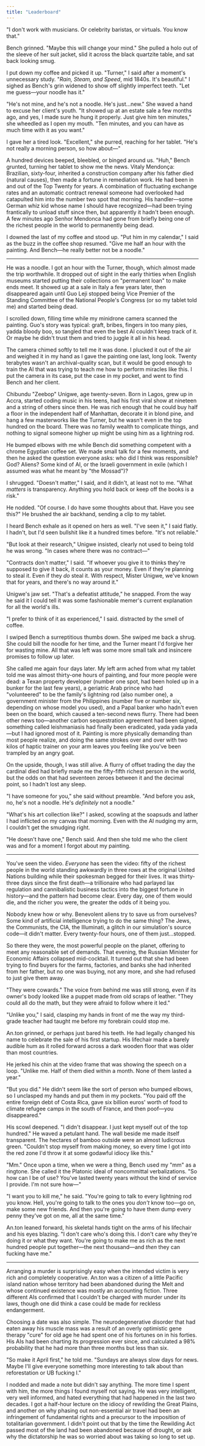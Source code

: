 ```yaml
---
title: "Leaderboard"
---
```


"I don't work with musicians.
Or celebrity baristas, or virtuals.
You know that."

Bench grinned.
"Maybe this will change your mind."
She pulled a holo out of the sleeve of her suit jacket,
slid it across the black quartzite table,
and sat back looking smug.

I put down my coffee and picked it up.
"Turner,"
I said after a moment's unnecessary study.
"*Rain, Steam, and Speed*, mid 1840s.
It's beautiful."
I sighed as Bench's grin widened to show off slightly imperfect teeth.
"Let me guess—your noodle has it."

"He's not mine, and he's not a noodle.
He's just…new."
She waved a hand to excuse her client's youth.
"It showed up at an estate sale a few months ago,
and yes,
I made sure he hung it properly.
Just give him ten minutes,"
she wheedled as I open my mouth.
"Ten minutes,
and you can have as much time with it as you want."

I gave her a tired look.
"Excellent," she purred,
reaching for her tablet.
"He's not really a morning person, so how about—"

A hundred devices beeped, bleebled, or binged around us.
"Huh,"
Bench grunted,
turning her tablet to show me the news.
Vitaly Mendonça:
Brazilian,
sixty-four,
inherited a construction company after his father died (natural causes),
then made a fortune in remediation work.
He had been in and out of the Top Twenty for years.
A combination of fluctuating exchange rates
and an automatic contract renewal someone had overlooked
had catapulted him into the number two spot that morning.
His handler—some German whiz kid whose name I should have recognized—had been trying frantically to unload stuff since then,
but apparently it hadn't been enough.
A few minutes ago Senhor Mendonca had gone from
briefly being one of the richest people in the world
to permanently being dead.

I downed the last of my coffee and stood up.
"Put him in my calendar," I said as the buzz in the coffee shop resumed.
"Give me half an hour with the painting.
And Bench—he really better not be a noodle."

---

He was a noodle.
I got an hour with the Turner,
though,
which almost made the trip worthwhile.
It dropped out of sight in the early thirties
when English museums started putting their collections on "permanent loan"
to make ends meet.
It showed up at a sale in Italy a few years later,
then disappeared again until Guo Leji stopped being
Vice Premier of the Standing Committee of the National People's Congress
(or so my tablet told me)
and started being dead.

I scrolled down,
filling time while my minidrone camera scanned the painting.
Guo's story was typical:
graft, bribes, fingers in too many pies, yadda bloody boo,
so tangled that even the best AI couldn't keep track of it.
Or maybe he didn't trust them and tried to juggle it all in his head.

The camera chimed softly to tell me it was done.
I plucked it out of the air and weighed it in my hand
as I gave the painting one last, long look.
Twenty terabytes wasn't an archival-quality scan,
but it would be good enough to train the AI
that was trying to teach me how to perform miracles like this.
I put the camera in its case,
put the case in my pocket,
and went to find Bench and her client.

Chibundu "Zeebop" Unigwe,
age twenty-seven.
Born in Lagos,
grew up in Accra,
started coding music in his teens,
had his first viral show at nineteen
and a string of others since then.
He was rich enough that he could buy half a floor in the independent half of Manhattan,
decorate it in blond pine,
and hang a few masterworks like the Turner,
but he wasn't even in the top hundred on the board.
There was no family wealth to complicate things,
and nothing to signal someone higher up might be using him as a lightning rod.

He bumped elbows with me
while Bench did something competent with a chrome Egyptian coffee set.
We made small talk for a few moments,
and then he asked the question everyone asks:
who did I think was responsible?
God?
Aliens?
Some kind of AI,
or the Israeli government in exile (which I assumed was what he meant by "the Mossad")?

I shrugged.
"Doesn't matter," I said,
and it didn't,
at least not to me.
"What _matters_ is transparency.
Anything you hold back or keep off the books is a risk."

He nodded.
"Of course.
I do have some thoughts about that.
Have you see this?"
He brushed the air backhand,
sending a clip to my tablet.

I heard Bench exhale as it opened on hers as well.
"I've seen it,"
I said flatly.
I hadn't,
but I'd seen bullshit like it a hundred times before.
"It's not reliable."

"But look at their research,"
Unigwe insisted,
clearly not used to being told he was wrong.
"In cases where there was no contract—"

"Contracts don't matter,"
I said.
"If whoever you give it to thinks they're supposed to give it back,
it counts as your money.
Even if they're planning to steal it.
Even if they _do_ steal it.
With respect,
Mister Unigwe,
we've known that for years,
and there's no way around it."

Unigwe's jaw set.
"That's a defeatist attitude," he snapped.
From the way he said it
I could tell it was some fashionable memer's current explanation
for all the world's ills.

"I prefer to think of it as experienced," I said.
distracted by the smell of coffee.

I swiped Bench a surreptitious thumbs down.
She swiped me back a shrug.
She could bill the noodle for her time,
and the Turner meant I'd forgive her for wasting mine.
All that was left was some more small talk
and insincere promises to follow up later.

She called me again four days later.
My left arm ached from what my tablet told me was almost thirty-one hours of painting,
and four more people were dead:
a Texan property developer (number one spot, had been holed up in a bunker for the last few years),
a geriatric Arab prince who had "volunteered" to be the family's lightning rod (also number one),
a government minister from the Philippines (number five or number six, depending on whose model you used),
and a Papal banker who hadn't even been on the board, which caused a ten-second news flurry.
There had been other news too—another carbon sequestration agreement had been signed,
something called leishmaniasis had finally been eradicated,
yada yada yada—but I had ignored most of it.
Painting is more physically demanding than most people realize,
and doing the same strokes over and over with two kilos of haptic trainer on your arm
leaves you feeling like you've been trampled by an angry goat.

On the upside,
though,
I was still alive.
A flurry of offset trading the day the cardinal died
had briefly made me the fifty-fifth richest person in the world,
but the odds on that had seventeen zeroes between it and the decimal point,
so I hadn't lost any sleep.

"I have someone for you," she said without preamble.
"And before you ask, no, he's not a noodle.
He's *definitely* not a noodle."

"What's his art collection like?" I asked,
scowling at the soapsuds and lather I had inflicted on my canvas that morning.
Even with the AI nudging my arm,
I couldn't get the smudging right.

"He doesn't have one," Bench said.
And then she told me who the client was
and for a moment I forgot about my painting.

---

You've seen the video.
*Everyone* has seen the video:
fifty of the richest people in the world standing awkwardly in three rows
at the original United Nations building
while their spokesman begged for their lives.
It was thirty-three days since the first death—a trillionaire
who had parlayed lax regulation and cannibalistic business tactics
into the biggest fortune in history—and the pattern had become clear.
Every day,
one of them would die,
and the richer you were,
the greater the odds of it being you.

Nobody knew how or why.
Benevolent aliens try to save us from ourselves?
Some kind of artificial intelligence trying to do the same thing?
The Jews, the Communists, the CIA, the Illuminati,
a glitch in our simulation's source code—it didn't matter.
Every twenty-four hours,
one of them just…stopped.

So there they were,
the most powerful people on the planet,
offering to meet any reasonable set of demands.
That evening,
the Russian Minister for Economic Affairs collapsed mid-cocktail.
It turned out that she had been trying to find buyers
for the farms, factories, and banks she had inherited from her father,
but no one was buying,
not any more,
and she had refused to just give them away.

"They were cowards."
The voice from behind me was still strong,
even if its owner's body looked like a puppet made from old scraps of leather.
"They could all do the math,
but they were afraid to follow where it led."

"Unlike you,"
I said,
clasping my hands in front of me the way my third-grade teacher had taught me
before my forebrain could stop me.

An.ton grinned,
or perhaps just bared his teeth.
He had legally changed his name
to celebrate the sale of his first startup.
His lifechair made a barely audible hum as it rolled forward
across a dark wooden floor that was older than most countries.

He jerked his chin at the video frame that was showing the speech on a loop.
"Unlike me.
Half of them died within a month.
None of them lasted a year."

"But you did."
He didn't seem like the sort of person who bumped elbows,
so I unclasped my hands and put them in my pockets.
"You paid off the entire foreign debt of Costa Rica,
gave six billion euros' worth of food to climate refugee camps in the south of France,
and then poof—you disappeared."

His scowl deepened.
"I didn't disappear.
I just kept myself out of the top hundred."
He waved a petulant hand.
The wall beside me made itself transparent.
The hectares of bamboo outside were an almost ludicrous green.
"Couldn't stop myself from making money,
so every time I got into the red zone
I'd throw it at some godawful idiocy like this."

"Mm."
Once upon a time,
when we were a thing,
Bench used my "mm" as a ringtone.
She called it the Platonic ideal of noncommittal verbalizations.
"So how can I be of use?
You've lasted twenty years without the kind of service I provide.
I'm not sure how—"

"I want you to kill me,"
he said.
"You're going to talk to every lightning rod you know.
Hell, you're going to talk to the ones you *don't* know too—go on,
make some new friends.
And then you're going to have them dump every penny they've got on me,
all at the same time."

An.ton leaned forward,
his skeletal hands tight on the arms of his lifechair
and his eyes blazing.
"I don't care who's doing this.
I don't care why they're doing it or what they want.
You're going to make me as rich as the next hundred people
put together—the next thousand—and *then* they can fucking have me."

---

Arranging a murder is surprisingly easy
when the intended victim is very rich and completely cooperative.
An.ton was a citizen of a little Pacific island nation
whose territory had been abandoned during the Melt
and whose continued existence was mostly an accounting fiction.
Three different AIs confirmed that I couldn't be charged with murder under its laws,
though one did think a case could be made for reckless endangerment.

Choosing a date was also simple.
The neurodegenerative disorder that had eaten away his muscle mass
was a result of an overly optimistic gene therapy "cure" for old age
he had spent one of his fortunes on in his forties.
His AIs had been charting its progression ever since,
and calculated a 98% probability that he had more than three months but less than six.

"So make it April first,"
he told me.
"Sundays are always slow days for news.
Maybe I'll give everyone something more interesting to talk about
than reforestation or UB fucking I."

I nodded and made a note but didn't say anything.
The more time I spent with him,
the more things I found myself not saying.
He was very intelligent,
very well informed,
and hated everything that had happened in the last two decades.
I got a half-hour lecture on the idiocy of rewilding the Great Plains,
and another on why phasing out non-essential air travel
had been an infringement of fundamental rights
and a precursor to the imposition of totalitarian government.
I didn't point out that by the time the Rewilding Act passed
most of the land had been abandoned because of drought,
or ask why the dictatorship he was so worried about
was taking so long to set up.
